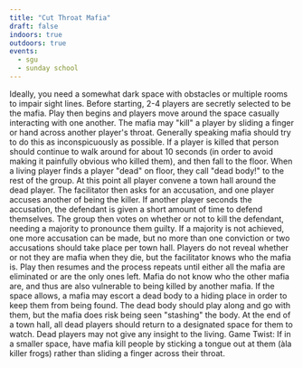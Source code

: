 ```yaml
---
title: "Cut Throat Mafia"
draft: false
indoors: true
outdoors: true
events:
  - sgu
  - sunday school
---
```


Ideally, you need a somewhat dark space with obstacles or multiple rooms to impair sight lines. Before starting, 2-4 players are secretly selected to be the mafia. Play then begins and players move around the space casually interacting with one another. The mafia may "kill" a player by sliding a finger or hand across another player's throat. Generally speaking mafia should try to do this as inconspicuously as possible. If a player is killed that person should continue to walk around for about 10 seconds (in order to avoid making it painfully obvious who killed them), and then fall to the floor. When a living player finds a player "dead" on floor, they call "dead body!" to the rest of the group. At this point all player convene a town hall around the dead player. The facilitator then asks for an accusation, and one player accuses another of being the killer. If another player seconds the accusation, the defendant is given a short amount of time to defend themselves. The group then votes on whether or not to kill the defendant, needing a majority to pronounce them guilty. If a majority is not achieved, one more accusation can be made, but no more than one conviction or two accusations should take place per town hall. Players do not reveal whether or not they are mafia when they die, but the facilitator knows who the mafia is. Play then resumes and the process repeats until either all the mafia are eliminated or are the only ones left. Mafia do not know who the other mafia are, and thus are also vulnerable to being killed by another mafia. If the space allows, a mafia may escort a dead body to a hiding place in order to keep them from being found. The dead body should play along and go with them, but the mafia does risk being seen "stashing" the body. At the end of a town hall, all dead players should return to a designated space for them to watch. Dead players may not give any insight to the living. Game Twist: If in a smaller space, have mafia kill people by sticking a tongue out at them (àla killer frogs) rather than sliding a finger across their throat.
